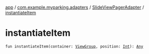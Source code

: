 [app](../../index.md) / [com.example.myparking.adapters](../index.md) / [SlideViewPagerAdapter](index.md) / [instantiateItem](./instantiate-item.md)

# instantiateItem

`fun instantiateItem(container: `[`ViewGroup`](https://developer.android.com/reference/android/view/ViewGroup.html)`, position: `[`Int`](https://kotlinlang.org/api/latest/jvm/stdlib/kotlin/-int/index.html)`): `[`Any`](https://kotlinlang.org/api/latest/jvm/stdlib/kotlin/-any/index.html)